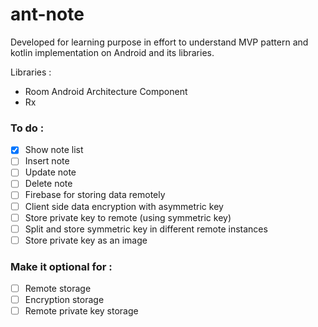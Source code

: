# ant-note

Developed for learning purpose in effort to understand MVP pattern and kotlin implementation on Android and its libraries.

Libraries :
- Room Android Architecture Component
- Rx

### To do :
- [x] Show note list
- [ ] Insert note
- [ ] Update note
- [ ] Delete note
- [ ] Firebase for storing data remotely
- [ ] Client side data encryption with asymmetric key
- [ ] Store private key to remote (using symmetric key)
- [ ] Split and store symmetric key in different remote instances 
- [ ] Store private key as an image

### Make it optional for :
- [ ] Remote storage
- [ ] Encryption storage
- [ ] Remote private key storage
